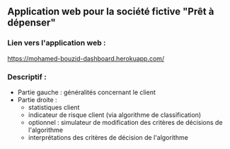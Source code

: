 ## Application web pour la société fictive "Prêt à dépenser"

### Lien vers l'application web : 
https://mohamed-bouzid-dashboard.herokuapp.com/

### Descriptif :
- Partie gauche : généralités concernant le client
- Partie droite : 
  - statistiques client
  - indicateur de risque client (via algorithme de classification)
  - optionnel : simulateur de modification des critères de décisions de l'algorithme
  - interprétations des critères de décision de l'algorithme
